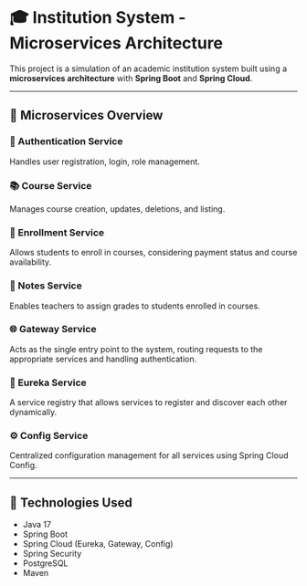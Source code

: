 # 🎓 Institution System - Microservices Architecture

This project is a simulation of an academic institution system built using a **microservices architecture** with **Spring Boot** and **Spring Cloud**.

---

## 🧩 Microservices Overview

### 🔐 Authentication Service
Handles user registration, login, role management.

### 📚 Course Service
Manages course creation, updates, deletions, and listing.

### 🧾 Enrollment Service
Allows students to enroll in courses, considering payment status and course availability.

### 📝 Notes Service
Enables teachers to assign grades to students enrolled in courses.

### 🌐 Gateway Service
Acts as the single entry point to the system, routing requests to the appropriate services and handling authentication.

### 📡 Eureka Service
A service registry that allows services to register and discover each other dynamically.

### ⚙️ Config Service
Centralized configuration management for all services using Spring Cloud Config.

---

## 🚀 Technologies Used

- Java 17
- Spring Boot
- Spring Cloud (Eureka, Gateway, Config)
- Spring Security
- PostgreSQL 
- Maven

